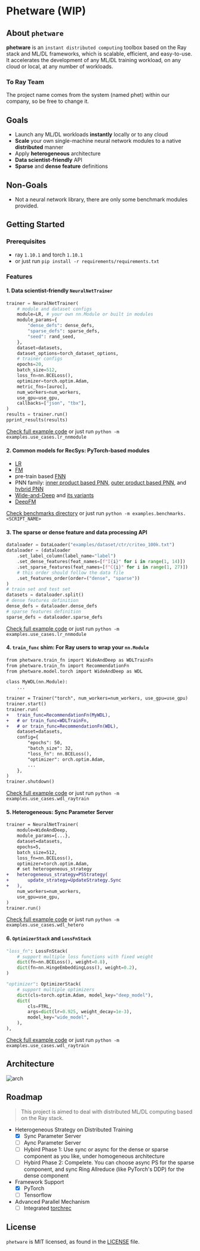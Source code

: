 # Phetware (WIP)
## About `phetware`
__phetware__ is an `instant distributed computing` toolbox based on the Ray stack and ML/DL frameworks, which is scalable, efficient, and easy-to-use. It accelerates the development of any ML/DL training workload, on any cloud or local, at any number of workloads.

### To Ray Team
The project name comes from the system (named phet) within our company, so be free to change it.

## Goals
- Launch any ML/DL workloads **instantly** locally or to any cloud
- **Scale** your own single-machine neural network modules to a native **distributed** manner
- Apply **heterogeneous** architecture
- **Data scientist-friendly** API
- **Sparse** and **dense feature** definitions

## Non-Goals
- Not a neural network library, there are only some benchmark modules provided.

## Getting Started
### Prerequisites
- ray `1.10.1` and torch `1.10.1`
- or just run `pip install -r requirements/requirements.txt`

### Features
#### 1. Data scientist-friendly `NeuralNetTrainer`
```python
trainer = NeuralNetTrainer(
    # module and dataset configs
    module=LR, # your own nn.Module or built in modules
    module_params={
        "dense_defs": dense_defs,
        "sparse_defs": sparse_defs,
        "seed": rand_seed,
    },
    dataset=datasets,
    dataset_options=torch_dataset_options,
    # trainer configs
    epochs=20,
    batch_size=512,
    loss_fn=nn.BCELoss(),
    optimizer=torch.optim.Adam,
    metric_fns=[auroc],
    num_workers=num_workers,
    use_gpu=use_gpu,
    callbacks=["json", "tbx"],
)
results = trainer.run()
pprint_results(results)
```

[Check full example code](examples/use_cases/lr_nnmodule.py) or just run `python -m examples.use_cases.lr_nnmodule`
#### 2. Common models for RecSys: PyTorch-based modules
- [LR](examples/benchmarks/lr.py)
- [FM](examples/benchmarks/fm.py)
- pre-train based [FNN](examples/benchmarks/fnn.py)
- PNN family: [inner product based PNN](examples/benchmarks/ipnn.py), [outer product based PNN](examples/benchmarks/opnn.py), and [hybrid PNN](examples/benchmarks/pnn.py)
- [Wide-and-Deep](examples/benchmarks/wdl.py) and [its variants](examples/benchmarks/wdl_fm.py)
- [DeepFM](examples/benchmarks/deepfm.py)

[Check benchmarks directory](examples/benchmarks) or just run `python -m examples.benchmarks.<SCRIPT_NAME>`
#### 3. The sparse or dense feature and data processing API
```python
dataloader = DataLoader("examples/dataset/ctr/criteo_100k.txt")
dataloader = (dataloader
    .set_label_column(label_name="label")
    .set_dense_features(feat_names=[f"I{i}" for i in range(1, 14)])
    .set_sparse_features(feat_names=[f"C{i}" for i in range(1, 27)])
    # this order should follow the data file
    .set_features_order(order=("dense", "sparse"))
)
# train set and test set
datasets = dataloader.split()
# dense features definition
dense_defs = dataloader.dense_defs
# sparse features definition
sparse_defs = dataloader.sparse_defs
```
[Check full example code](examples/use_cases/lr_nnmodule.py) or just run `python -m examples.use_cases.lr_nnmodule`

#### 4. `train_func` shim: For Ray users to wrap your `nn.Module`
```diff
from phetware.train_fn import WideAndDeep as WDLTrainFn
from phetware.train_fn import RecommendationFn
from phetware.model.torch import WideAndDeep as WDL

class MyWDL(nn.Module):
    ...

trainer = Trainer("torch", num_workers=num_workers, use_gpu=use_gpu)
trainer.start()
trainer.run(
+   train_func=RecommendationFn(MyWDL),
+   # or train_func=WDLTrainFn,
+   # or train_func=RecommendationFn(WDL),
    dataset=datasets,
    config={
        "epochs": 50,
        "batch_size": 32,
        "loss_fn": nn.BCELoss(),
        "optimizer": orch.optim.Adam,
        ...
    },
)
trainer.shutdown()
```
[Check full example code](examples/use_cases/wdl_raytrain.py) or just run `python -m examples.use_cases.wdl_raytrain`
#### 5. Heterogeneous: Sync Parameter Server
```diff
trainer = NeuralNetTrainer(
    module=WideAndDeep,
    module_params={...},
    dataset=datasets,
    epochs=5,
    batch_size=512,
    loss_fn=nn.BCELoss(),
    optimizer=torch.optim.Adam,
    # set heterogeneous_strategy
+   heterogeneous_strategy=PSStrategy(
+       update_strategy=UpdateStrategy.Sync
+   ),
    num_workers=num_workers,
    use_gpu=use_gpu,
)
trainer.run()
```
[Check full example code](examples/use_cases/wdl_hetero.py) or just run `python -m examples.use_cases.wdl_hetero`

#### 6. `OptimizerStack` and `LossFnStack`
```python
"loss_fn": LossFnStack(
    # support multiple loss functions with fixed weight
    dict(fn=nn.BCELoss(), weight=0.8),
    dict(fn=nn.HingeEmbeddingLoss(), weight=0.2),
)

"optimizer": OptimizerStack(
    # support multiple optimizers
    dict(cls=torch.optim.Adam, model_key="deep_model"),
    dict(
        cls=FTRL,
        args=dict(lr=0.925, weight_decay=1e-3),
        model_key="wide_model",
    ),
),
```
[Check full example code](examples/use_cases/wdl_raytrain.py) or just run `python -m examples.use_cases.wdl_raytrain`
## Architecture

![arch](docs/images/arch.png)

## Roadmap

> This project is aimed to deal with distributed ML/DL computing based on the Ray stack.

- Heterogeneous Strategy on Distributed Training
  - [x] Sync Parameter Server
  - [ ] Aync Parameter Server
  - [ ] Hybird Phase 1: Use sync or async for the dense or sparse component as you like, under homogeneous architecture
  - [ ] Hybird Phase 2: Compelete. You can choose async PS for the sparse component, and sync Ring Allreduce (like PyTorch's DDP) for the dense component
- Framework Support
  - [x] PyTorch
  - [ ] Tensorflow
- Advanced Parallel Mechanism
  - [ ] Integrated [torchrec](https://github.com/pytorch/torchrec)

## License
`phetware` is MIT licensed, as found in the [LICENSE](LICENSE) file.
